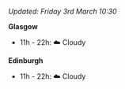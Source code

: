 *Updated: Friday 3rd March 10:30*

**Glasgow**

* 11h - 22h: :cloud: Cloudy

**Edinburgh**

* 11h - 22h: :cloud: Cloudy
